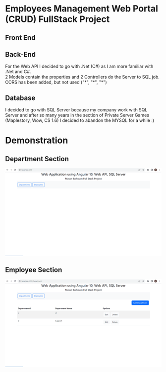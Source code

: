 # Employees Management Web Portal (CRUD) FullStack Project

<h2>Front End</h2>

<h2>Back-End</h2>
For the Web API I decided to go with .Net (C#) as I am more familiar with .Net and C#. <br>
2 Models contain the properties and 2 Controllers do the Server to SQL job. 
CORS has been added, but not used ("*", "*", "*")

<h2>Database</h2>
I decided to go with SQL Server because my company work with SQL Server and after so many years in the section of Private Server Games (Maplestory, Wow, CS 1.6) I decided to abandon the MYSQL for a while :)

<h1>Demonstration</h1>
<h2>Department Section</h2>
<img src="DepartmentDemo.gif">

<h2>Employee Section</h2>
<img src="EmployeeDemo.gif">
